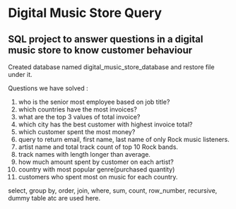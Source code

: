 # Digital Music Store Query
## SQL project to answer questions in a digital music store to know customer behaviour

Created database named digital_music_store_database and restore file under it.

Questions we have solved :

1. who is the senior most employee based on job title?
2. which countries have the most invoices?
3. what are the top 3 values of total invoice?
4. which city has the best customer with highest invoice total?
5. which customer spent the most money?
6. query to return email, first name, last name of only Rock music listeners.
7. artist name and total track count of top 10 Rock bands.
8. track names with length longer than average.
9. how much amount spent by customer on each artist?
10. country with most popular genre(purchased quantity)
11. customers who spent most on music for each country.

select, group by, order, join, where, sum, count, row_number, recursive, dummy table atc are used here.
